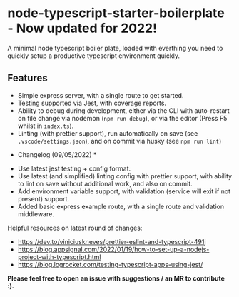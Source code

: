 # node-typescript-starter-boilerplate - Now updated for 2022!

A minimal node typescript boiler plate, loaded with everthing you need to quickly setup a productive typescript environment quickly.

## Features

- Simple express server, with a single route to get started.
- Testing supported via Jest, with coverage reports.
- Ability to debug during development, either via the CLI with auto-restart on file change via nodemon (`npm run debug`), or via the editor (Press F5 whilst in `index.ts`).
- Linting (with prettier support), run automatically on save (see `.vscode/settings.json`), and on commit via husky (see `npm run lint`)

* Changelog (09/05/2022) *

- Use latest jest testing + config format.
- Use latest (and simplified) linting config with prettier support, with ability to lint on save without additional work, and also on commit.
- Add environment variable support, with validation (service will exit if not present) support.
- Added basic express example route, with a single route and validation middleware.


Helpful resources on latest round of changes:
- https://dev.to/viniciuskneves/prettier-eslint-and-typescript-491j
- https://blog.appsignal.com/2022/01/19/how-to-set-up-a-nodejs-project-with-typescript.html
- https://blog.logrocket.com/testing-typescript-apps-using-jest/


**Please feel free to open an issue with suggestions / an MR to contribute :).**
